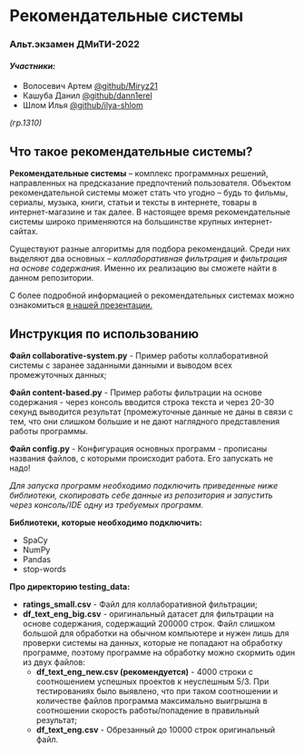 # Рекомендательные системы
### Альт.экзамен ДМиТИ-2022
#### _Участники:_
* Волосевич Артем [@github/Miryz21](https://github.com/Miryz21)
* Кашуба Данил [@github/dann1erel](https://github.com/dann1erel)
* Шлом Илья [@github/ilya-shlom](https://github.com/ilya-shlom)

_(гр.1310)_

## Что такое рекомендательные системы?

**Рекомендательные системы** – комплекс программных решений, направленных
на предсказание предпочтений пользователя. Объектом рекомендательной
системы может стать что угодно – будь то фильмы, сериалы, музыка, книги,
статьи и тексты в интернете, товары в интернет-магазине и так далее.
В настоящее время рекомендательные системы широко применяются
на большинстве крупных интернет-сайтах.

Существуют разные алгоритмы для подбора рекомендаций. Среди них
выделяют два основных – _коллаборативная фильтрация_ и
_фильтрация на основе содержания_. Именно их реализацию вы
сможете найти в данном репозитории.

С более подробной информацией о рекомендательных системах можно ознакомиться [в нашей презентации.](https://docs.google.com/presentation/d/1MrewFc5sMTSZkc3D9ytYA0VA-MH6rlKM7BjHZ5ssg64/edit#slide=id.g13041fd2381_0_5)

##  Инструкция по использованию

**Файл collaborative-system.py** - Пример работы коллаборативной системы с заранее заданными данными и выводом всех промежуточных данных;

**Файл content-based.py** - Пример работы фильтрации на основе содержания - через консоль вводится строка текста и через 20-30 секунд выводится результат (промежуточные данные не даны в связи с тем, что они слишком большие и не дают наглядного представления работы программы.

**Файл config.py** - Конфигурация основных программ - прописаны названия файлов, с которыми происходит работа. Его запускать не надо!

_Для запуска программ необходимо подключить приведенные ниже библиотеки, скопировать себе данные из репозитория и запустить через консоль/IDE одну из требуемых программ._

**Библиотеки, которые необходимо подключить:**
* SpaCy
* NumPy
* Pandas
* stop-words

**Про директорию testing_data:**
* **ratings_small.csv** - Файл для коллаборативной фильтрации;
* **df_text_eng_big.csv** - оригинальный датасет для фильтрации на основе содержания, содержащий 200000 строк. Файл слишком большой для обработки на обычном компьютере и нужен лишь для проверки системы на данных, которые не попадают на обработку программе, поэтому программе на обработку можно скормить один из двух файлов:
  + **df_text_eng_new.csv (рекомендуется)** - 4000 строки с соотношением успешных проектов к неуспешным 5/3. При тестированиях было выявлено, что при таком соотношении и количестве файлов программа максимально выигрышна в соотношении скорость работы/попадение в правильный результат;
  + **df_text_eng.csv** - Обрезанный до 10000 строк оригинальный файл.
